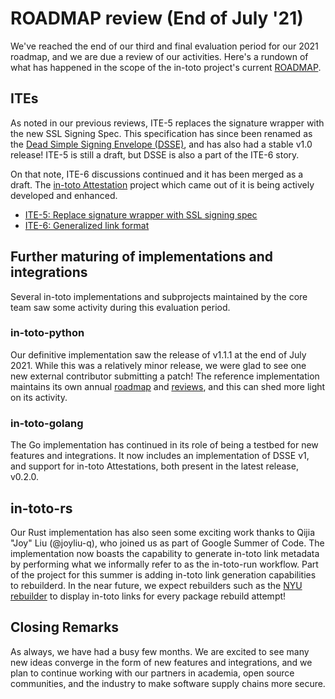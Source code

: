 # ROADMAP review (End of July '21)

We've reached the end of our third and final evaluation period for our 2021 roadmap, and
we are due a review of our activities. Here's a rundown of what has happened in
the scope of the in-toto project's current [ROADMAP](ROADMAP.md).

## ITEs

As noted in our previous reviews, ITE-5 replaces the signature wrapper with the new
SSL Signing Spec. This specification has since been renamed as the
[Dead Simple Signing Envelope (DSSE)](https://github.com/secure-systems-lab/dsse),
and has also had a stable v1.0 release! ITE-5 is still a draft, but DSSE is
also a part of the ITE-6 story.

On that note, ITE-6 discussions continued and it has been merged as a draft. The
[in-toto Attestation](https://github.com/in-toto/attestation) project which came
out of it is being actively developed and enhanced.

- [ITE-5: Replace signature wrapper with SSL signing spec](https://github.com/in-toto/ITE/blob/master/ITE/5/README.adoc)
- [ITE-6: Generalized link format](https://github.com/in-toto/ITE/blob/master/ITE/6/README.md)

## Further maturing of implementations and integrations

Several in-toto implementations and subprojects maintained by the core team saw
some activity during this evaluation period.

### in-toto-python

Our definitive implementation saw the release of v1.1.1 at the end of July
2021. While this was a relatively minor release, we were glad to see one
new external contributor submitting a patch! The reference implementation
maintains its own annual
[roadmap](https://github.com/in-toto/in-toto/blob/develop/roadmap-reviews/2021/ROADMAP.md)
and [reviews](https://github.com/in-toto/in-toto/blob/develop/roadmap-reviews/2021/),
and this can shed more light on its activity.

### in-toto-golang

The Go implementation has continued in its role of being a testbed for new
features and integrations. It now includes an implementation of DSSE v1,
and support for in-toto Attestations, both present in the latest release,
v0.2.0.

## in-toto-rs

Our Rust implementation has also seen some exciting work thanks to Qijia "Joy"
Liu (@joyliu-q), who joined us as part of Google Summer of Code. The
implementation now boasts the capability to generate in-toto link metadata by
performing what we informally refer to as the in-toto-run workflow. Part of
the project for this summer is adding in-toto link generation capabilities to
rebuilderd. In the near future, we expect rebuilders such as the
[NYU rebuilder](https://r-b.engineering.nyu.edu/) to display in-toto links for
every package rebuild attempt!

## Closing Remarks

As always, we have had a busy few months. We are excited to see many new ideas
converge in the form of new features and integrations, and we plan to continue
working with our partners in academia, open source communities, and the
industry to make software supply chains more secure.
